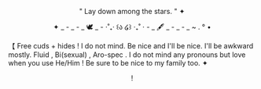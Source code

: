 <div align="center">

" Lay down among the stars. " ✦

✦ _ - _ - _ 🕊️ _ - ⋅˚₊‧ ꒰ა ໒꒱ ‧₊˚ ⋅ - _ 🖋️ _ - _ - _ ~ . ° •

</div>

【 Free cuds + hides ! I do not mind.
Be nice and I'll be nice. I'll be awkward mostly.
Fluid , Bi(sexual) , Aro-spec . I do not mind any pronouns but love when you use He/Him !
Be sure to be nice to my family too. ✦
<div align="center">

!

</div>
